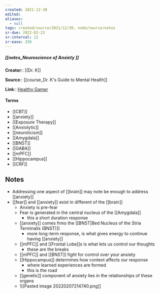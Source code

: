 ```yaml
---
created: 2021-12-30 
edited: 
aliases:
  - null
tags: created/source/2021/12/30, node/source/notes
sr-due: 2022-02-23
sr-interval: 12
sr-ease: 250
---
```


##### [[notes_Neuroscience of Anxiety ]]
**Creator**:: [[Dr. K]]
 
**Source**:: [[course_Dr. K's Guide to Mental Health]]

**Link**:: [Healthy Gamer](https://coaching.healthygamer.gg/guide/lessons/neuroscience-of-anxiety)

#### Terms
- [[CBT]]
- [[anxiety]]
- [[Exposure Therapy]]
- [[Anxiolytic]]
- [[neuroticism]]
- [[Amygdala]]
- [[BNST]]
- [[GABA]]
- [[mPFC]]
- [[Hippocampus]]
- [[CRF]]

## Notes
- Addressing one aspect of [[brain]] may note be enough to address [[anxiety]]
- [[fear]] and [[anxiety]] exist in different of the [[brain]]
	- Anxiety is pre-fear
	- Fear is generated in the central nucleus of the [[Amygdala]]
		- this a short duration response
	- [[anxiety]] comes frmo the [[BNST|Bed Nucleus of the Stria Terminalis (BNST)]]
		- more long-term response, is what gives energy to continue having [[anxiety]]
	- [[mPFC]] and [[Frontal Lobe]]s is what lets us control our thoughts
		- these are the breaks
	- [[mPFC]] and [[BNST]] fight for control over your anxiety
	- [[Hippocampus]] determines how context affects our response
		- where learned experiences are formed
		- this is the road
	- [[genetic]] component of anxiety lies in the relationships of these organs
	- ![[Pasted image 20220207214740.png]]